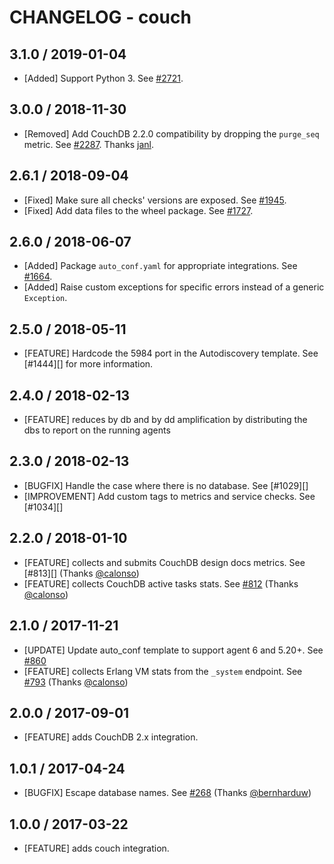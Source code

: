 # CHANGELOG - couch

## 3.1.0 / 2019-01-04

* [Added] Support Python 3. See [#2721](https://github.com/DataDog/integrations-core/pull/2721).

## 3.0.0 / 2018-11-30

* [Removed] Add CouchDB 2.2.0 compatibility by dropping the `purge_seq` metric. See [#2287](https://github.com/DataDog/integrations-core/pull/2287). Thanks [janl](https://github.com/janl).

## 2.6.1 / 2018-09-04

* [Fixed] Make sure all checks' versions are exposed. See [#1945](https://github.com/DataDog/integrations-core/pull/1945).
* [Fixed] Add data files to the wheel package. See [#1727](https://github.com/DataDog/integrations-core/pull/1727).

## 2.6.0 / 2018-06-07

* [Added] Package `auto_conf.yaml` for appropriate integrations. See [#1664](https://github.com/DataDog/integrations-core/pull/1664).
* [Added] Raise custom exceptions for specific errors instead of a generic `Exception`.

## 2.5.0 / 2018-05-11

* [FEATURE] Hardcode the 5984 port in the Autodiscovery template. See [#1444][] for more information.

## 2.4.0 / 2018-02-13

* [FEATURE] reduces by db and by dd amplification by distributing the dbs to report on the running agents

## 2.3.0 / 2018-02-13

* [BUGFIX] Handle the case where there is no database. See [#1029][]
* [IMPROVEMENT] Add custom tags to metrics and service checks. See [#1034][]

## 2.2.0 / 2018-01-10

* [FEATURE] collects and submits CouchDB design docs metrics. See [#813][] (Thanks [@calonso][])
* [FEATURE] collects CouchDB active tasks stats. See [#812][] (Thanks [@calonso][])

## 2.1.0 / 2017-11-21

* [UPDATE] Update auto_conf template to support agent 6 and 5.20+. See [#860][]
* [FEATURE] collects Erlang VM stats from the `_system` endpoint. See [#793][] (Thanks [@calonso][])

## 2.0.0 / 2017-09-01

* [FEATURE] adds CouchDB 2.x integration.

## 1.0.1 / 2017-04-24

* [BUGFIX] Escape database names. See [#268][] (Thanks [@bernharduw][])

## 1.0.0 / 2017-03-22

* [FEATURE] adds couch integration.

<!--- The following link definition list is generated by PimpMyChangelog --->
[#268]: https://github.com/DataDog/integrations-core/issues/268
[#793]: https://github.com/DataDog/integrations-core/issues/793
[#860]: https://github.com/DataDog/integrations-core/issues/860
[@bernharduw]: https://github.com/bernharduw
[#812]: https://github.com/DataDog/integrations-core/pull/812
[@calonso]: https://github.com/calonso
